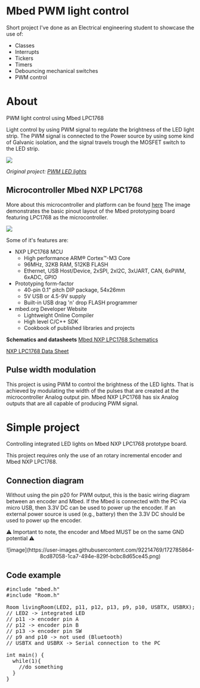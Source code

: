 # Mbed PWM light control
Short project I've done as an Electrical engineering student to showcase the use of:
- Classes
- Interrupts
- Tickers
- Timers
- Debouncing mechanical switches
- PWM control

About
=====
PWM light control using Mbed LPC1768

Light control by using PWM signal to regulate the brightness of the LED light strip.
The PWM signal is connected to the Power source by using some kind of Galvanic isolation,
and the signal travels trough the MOSFET switch to the LED strip.

![](https://os.mbed.com/media/uploads/nzupcic/blockschematics.png)
  
  
*Original project: [PWM LED lights](https://os.mbed.com/users/nzupcic/code/PWM_LED_Lights/)*

Microcontroller Mbed NXP LPC1768
--------------------------------
More about this microcontroller and platform can be found [here](https://os.mbed.com/platforms/mbed-LPC1768/)
The image demonstrates the basic pinout layout of the Mbed prototyping board featuring LPC1768 as the microcontroller.

![](https://os.mbed.com/media/platforms/lpc1768_pinout.png)

Some of it's features are:
* NXP LPC1768 MCU
  - High performance ARM® Cortex™-M3 Core
  - 96MHz, 32KB RAM, 512KB FLASH
  - Ethernet, USB Host/Device, 2xSPI, 2xI2C, 3xUART, CAN, 6xPWM, 6xADC, GPIO
* Prototyping form-factor
  - 40-pin 0.1" pitch DIP package, 54x26mm
  - 5V USB or 4.5-9V supply
  - Built-in USB drag 'n' drop FLASH programmer
* mbed.org Developer Website
  - Lightweight Online Compiler
  - High level C/C++ SDK
  - Cookbook of published libraries and projects

**Schematics and datasheets**
[Mbed NXP LPC1768 Schematics](https://os.mbed.com/media/uploads/chris/mbed-005.1.pdf)

[NXP LPC1768 Data Sheet](https://www.nxp.com/docs/en/data-sheet/LPC1769_68_67_66_65_64_63.pdf)


Pulse width modulation
----------------------
This project is using PWM to control the brightness of the LED lights. That is achieved by
modulating the width of the pulses that are created at the microcontroller Analog output pin.
Mbed NXP LPC1768 has six Analog outputs that are all capable of producing PWM signal.

Simple project
==============
Controlling integrated LED lights on Mbed NXP LPC1768 prototype board.

This project requires only the use of an rotary incremental encoder and Mbed NXP LPC1768.

Connection diagram
------------------
Without using the pin p20 for PWM output, this is the basic wiring diagram between an encoder and Mbed.
If the Mbed is connected with the PC via micro USB, then 3.3V DC can be used to power up the encoder.
If an external power source is used (e.g., battery) then the 3.3V DC should be used to power up the encoder.

⚠️ Important to note, the encoder and Mbed MUST be on the same GND potential ⚠️

<p align="center">
![image](https://user-images.githubusercontent.com/92214769/172785864-8cd87058-1ca7-494e-829f-bcbc8d65ce45.png)
</p>

Code example
------------
<pre>
#include "mbed.h"
#include "Room.h"
 
Room livingRoom(LED2, p11, p12, p13, p9, p10, USBTX, USBRX);
// LED2 -> integrated LED
// p11 -> encoder pin A
// p12 -> encoder pin B
// p13 -> encoder pin SW
// p9 and p10 -> not used (Bluetooth)
// USBTX and USBRX -> Serial connection to the PC

int main() {
  while(1){
    //do something
  }
}
</pre>
